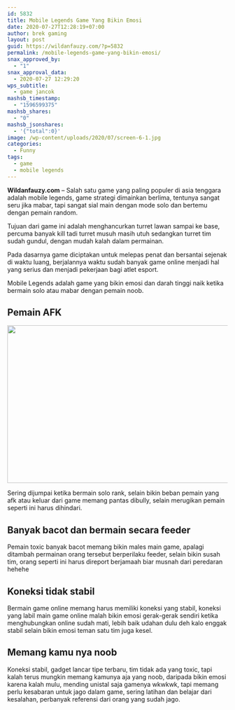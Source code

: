 ```yaml
---
id: 5832
title: Mobile Legends Game Yang Bikin Emosi
date: 2020-07-27T12:28:19+07:00
author: brek gaming
layout: post
guid: https://wildanfauzy.com/?p=5832
permalink: /mobile-legends-game-yang-bikin-emosi/
snax_approved_by:
  - "1"
snax_approval_data:
  - 2020-07-27 12:29:20
wps_subtitle:
  - game jancok
mashsb_timestamp:
  - "1596599375"
mashsb_shares:
  - "0"
mashsb_jsonshares:
  - '{"total":0}'
image: /wp-content/uploads/2020/07/screen-6-1.jpg
categories:
  - Funny
tags:
  - game
  - mobile legends
---
```

**Wildanfauzy.com** &#8211; Salah satu game yang paling populer di asia tenggara adalah mobile legends, game strategi dimainkan berlima, tentunya sangat seru jika mabar, tapi sangat sial main dengan mode solo dan bertemu dengan pemain random.&nbsp;

Tujuan dari game ini adalah menghancurkan turret lawan sampai ke base, percuma banyak kill tadi turret musuh masih utuh sedangkan turret tim sudah gundul, dengan mudah kalah dalam permainan.&nbsp;

Pada dasarnya game diciptakan untuk melepas penat dan bersantai sejenak di waktu luang, berjalannya waktu sudah banyak game online menjadi hal yang serius dan menjadi pekerjaan bagi atlet esport.&nbsp;

Mobile Legends adalah game yang bikin emosi dan darah tinggi naik ketika bermain solo atau mabar dengan pemain noob.&nbsp;

## Pemain AFK

<img loading="lazy" width="640" height="360" alt="" src="https://wildanfauzy.com/wp-content/uploads/2020/07/Screenshot_20190903-222525_Mobile_Legends_Bang_Bang-1.jpg" class="aligncenter snax-figure-content attachment-large size-large" /> 

Sering dijumpai ketika bermain solo rank, selain bikin beban pemain yang afk atau keluar dari game memang pantas dibully, selain merugikan pemain seperti ini harus dihindari.&nbsp;

## Banyak bacot dan bermain secara feeder

Pemain toxic banyak bacot memang bikin males main game, apalagi ditambah permainan orang tersebut berperilaku feeder, selain bikin susah tim, orang seperti ini harus direport berjamaah biar musnah dari peredaran hehehe

## Koneksi tidak stabil

Bermain game online memang harus memiliki koneksi yang stabil, koneksi yang labil main game online malah bikin emosi gerak-gerak sendiri ketika menghubungkan online sudah mati, lebih baik udahan dulu deh kalo enggak stabil selain bikin emosi teman satu tim juga kesel.&nbsp;

## Memang kamu nya noob

Koneksi stabil, gadget lancar tipe terbaru, tim tidak ada yang toxic, tapi kalah terus mungkin memang kamunya aja yang noob, daripada bikin emosi karena kalah mulu, mending unistal saja gamenya wkwkwk, tapi memang perlu kesabaran untuk jago dalam game, sering latihan dan belajar dari kesalahan, perbanyak referensi dari orang yang sudah jago.&nbsp;